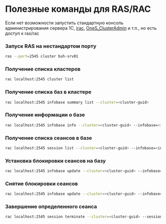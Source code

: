 # Полезные команды для RAS/RAC
Если нет возможности запустить стандартную консоль администрирования сервера 1С, [irac](https://github.com/arkuznetsov/irac), [OneS_ClusterAdmin](https://github.com/YanSergey/OneS_ClusterAdmin) и т.п., но есть доступ к ras/rac

### Запуск RAS на нестандартом порту

```sh
ras --port=2545 cluster buh-srv01
```

### Получение списка кластеров

```sh
rac localhost:2545 cluster list
```

### Получение списка баз в кластере

```sh
rac localhost:2545 infobase summary list --cluster=<cluster-guid>
```
### Получение информации о базе

```sh
rac localhost:2545 infobase info --cluster=<cluster-guid> --infobase=<infobase-guid>
```
### Получение списка сеансов в базе

```sh
rac localhost:2545 session list --cluster=<cluster-guid> --infobase=<infobase-guid>
```

### Установка блокировки сеансов на базу

```sh
rac localhost:2545 infobase update --cluster=<cluster-guid> --infobase=<infobase-guid> --infobase-user=<user> --infobase-pwd=<pwd> --denied-message="<msg>" --denied-from=<yyyy-MM-ddThh:mm:ss> --denied-to=<yyyy-MM-ddThh:mm:ss> --permission-code=<unlock_code> --sessions-deny=on --scheduled-jobs-deny=on
```

### Снятие блокировки сеансов

```sh
rac localhost:2545 infobase update --cluster=<cluster-guid> --infobase=<infobase-guid> --infobase-user=<user> --sessions-deny=off --scheduled-jobs-deny=off
```

### Завершение определенного сеанса

```sh
rac localhost:2545 session terminate --cluster=<cluster-guid> --session=<session-guid>
```
